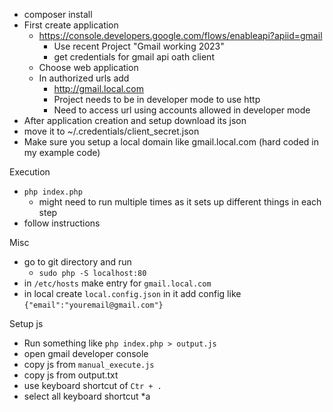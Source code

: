 * composer install
* First create application
  * https://console.developers.google.com/flows/enableapi?apiid=gmail
    * Use recent Project "Gmail working 2023"
    * get credentials for gmail api oath client
  * Choose web application
  * In authorized urls add
    * http://gmail.local.com
    * Project needs to be in developer mode to use http
    * Need to access url using accounts allowed in developer mode
* After application creation and setup download its json
* move it to ~/.credentials/client_secret.json
* Make sure you setup a local domain like gmail.local.com (hard coded in my example code)

Execution
* `php index.php`
  * might need to run multiple times as it sets up different things in each step
* follow instructions

Misc
* go to git directory and run 
  * `sudo php -S localhost:80`
* in `/etc/hosts` make entry for `gmail.local.com`
* in local create `local.config.json` in it add config like `{"email":"youremail@gmail.com"}`


Setup js
* Run something like `php index.php > output.js`
* open gmail developer console
* copy js from `manual_execute.js`
* copy js from output.txt
* use keyboard shortcut of `Ctr + .`
* select all keyboard shortcut *a